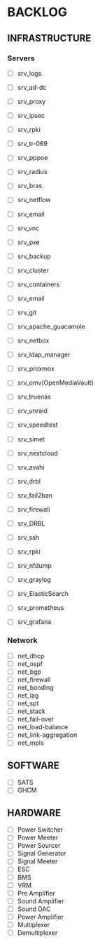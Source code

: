 # BACKLOG

## INFRASTRUCTURE

### Servers

- [ ] srv_logs
- [ ] srv_ad-dc
- [ ] srv_proxy
- [ ] srv_ipsec
- [ ] srv_rpki
- [ ] srv_tr-069
- [ ] srv_pppoe
- [ ] srv_radius
- [ ] srv_bras

- [ ] srv_netflow
- [ ] srv_email
- [ ] srv_vnc
- [ ] srv_pxe
- [ ] srv_backup
- [ ] srv_cluster
- [ ] srv_containers
- [ ] srv_email
- [ ] srv_git
- [ ] srv_apache_guacamole
- [ ] srv_netbox

- [ ] srv_ldap_manager

- [ ] srv_proxmox
- [ ] srv_omv(OpenMediaVault)
- [ ] srv_truenas
- [ ] srv_unraid
- [ ] srv_speedtest
- [ ] srv_simet
- [ ] srv_nextcloud
- [ ] srv_avahi
- [ ] srv_drbl
- [ ] srv_fail2ban
- [ ] srv_firewall
- [ ] srv_DRBL
- [ ] srv_ssh
- [ ] srv_rpki
- [ ] srv_nfdump
- [ ] srv_graylog
- [ ] srv_ElasticSearch
- [ ] srv_prometheus
- [ ] srv_grafana

### Network

- [ ] net_dhcp
- [ ] net_ospf
- [ ] net_bgp
- [ ] net_firewall
- [ ] net_bonding
- [ ] net_lag
- [ ] net_spt
- [ ] net_stack
- [ ] net_fail-over
- [ ] net_load-balance
- [ ] net_link-aggregation
- [ ] net_mpls

## SOFTWARE

- [ ] SATS
- [ ] GHCM

## HARDWARE

- [ ] Power Switcher
- [ ] Power Meeter
- [ ] Power Sourcer
- [ ] Signal Generator
- [ ] Signal Meeter
- [ ] ESC
- [ ] BMS
- [ ] VRM
- [ ] Pre Amplifier
- [ ] Sound Amplifier
- [ ] Sound DAC
- [ ] Power Amplifier
- [ ] Multiplexer
- [ ] Demultiplexer